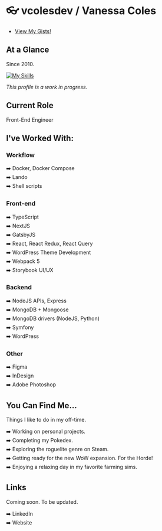 # :eyeglasses: vcolesdev / Vanessa Coles

-  [View My Gists!](https://gist.github.com/vcolesdev)

## At a Glance

Since 2010.

[![My Skills](https://skillicons.dev/icons?i=ts,nodejs,react,nextjs,docker,redux,vite,webpack,sass,tailwind,php,mongodb,symfony,wordpress,nginx,py,git,github,gitlab,figma)](https://skillicons.dev)

*This profile is a work in progress.* 

## Current Role

Front-End Engineer

## I've Worked With:

### Workflow

:arrow_right: Docker, Docker Compose <br> 
:arrow_right: Lando <br>
:arrow_right: Shell scripts <br> 

### Front-end

:arrow_right: TypeScript <br>
:arrow_right: NextJS <br>
:arrow_right: GatsbyJS <br>
:arrow_right: React, React Redux, React Query <br>
:arrow_right: WordPress Theme Development <br>
:arrow_right: Webpack 5 <br>
:arrow_right: Storybook UI/UX <br>

### Backend

:arrow_right: NodeJS APIs, Express <br>
:arrow_right: MongoDB + Mongoose<br>
:arrow_right: MongoDB drivers (NodeJS, Python) <br> 
:arrow_right: Symfony <br>
:arrow_right: WordPress <br> 

### Other

:arrow_right: Figma <br>
:arrow_right: InDesign <br>
:arrow_right: Adobe Photoshop <br> 

## You Can Find Me...

Things I like to do in my off-time.

:arrow_right: Working on personal projects. <br>
:arrow_right: Completing my Pokedex. <br>
:arrow_right: Exploring the roguelite genre on Steam. <br>
:arrow_right: Getting ready for the new WoW expansion. For the Horde! <br>
:arrow_right: Enjoying a relaxing day in my favorite farming sims. <br>

## Links

Coming soon.  To be updated.

:arrow_right: LinkedIn <br>
:arrow_right: Website <br>
